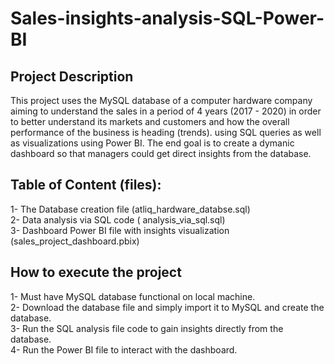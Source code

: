 # Sales-insights-analysis-SQL-Power-BI
## Project Description
This project uses the MySQL database of a computer hardware company aiming to understand the sales in a period of 4 years (2017 - 2020) in order to better understand its markets and customers and how the overall performance of the business is heading (trends). using SQL queries as well as visualizations using Power BI. The end goal is to create a dymanic dashboard so that managers could get direct insights from the database.

## Table of Content (files):
1- The Database creation file (atliq_hardware_databse.sql)   
2- Data analysis via SQL code ( analysis_via_sql.sql)     
3- Dashboard Power BI file with insights visualization (sales_project_dashboard.pbix)

## How to execute the project
1- Must have MySQL database functional on local machine.   
2- Download the database file and simply import it to MySQL and create the database.   
3- Run the SQL analysis file code to gain insights directly from the database.      
4- Run the Power BI file to interact with the dashboard.

